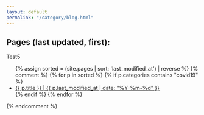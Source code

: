 ```yaml
---
layout: default
permalink: "/category/blog.html"
---
```


<h2>Pages (last updated, first):</h2>
Test5

<ul>
	{% assign sorted = (site.pages | sort: 'last_modified_at') | reverse %}
	{% comment %}
	{% for p in sorted %}
		{% if p.categories contains "covid19" %}
	  	 <li> <a href="{{ p.url | absolute_url }}">{{ p.title }} | {{ p.last_modified_at | date: "%Y-%m-%d" }} </a></li>
		{% endif %}
 	{% endfor %}
	</ul>

{% endcomment %}
